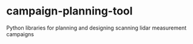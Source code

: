 # campaign-planning-tool
Python libraries for planning and designing scanning lidar measurement campaigns
